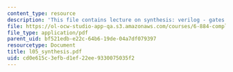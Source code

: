 ```yaml
---
content_type: resource
description: 'This file contains lecture on synthesis: verilog - gates.'
file: https://ol-ocw-studio-app-qa.s3.amazonaws.com/courses/6-884-complex-digital-systems-spring-2005/cd0e615c3efbd1ef22ee9330075035f2_l05_synthesis.pdf
file_type: application/pdf
parent_uid: bf521edb-e22c-64b6-19de-04a7df079397
resourcetype: Document
title: l05_synthesis.pdf
uid: cd0e615c-3efb-d1ef-22ee-9330075035f2
---
```

